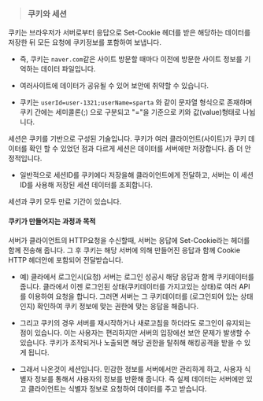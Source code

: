 > ### 쿠키와 세션

쿠키는 브라우저가 서버로부터 응답으로 Set-Cookie 헤더를 받은 해당하는 데이터를 저장한 뒤 모든 요청에 쿠키정보를 포함하여 보냅니다.

- 즉, 쿠키는 `naver.com`같은 사이트 방문할 때마다 이전에 방문한 사이트 정보를 기억하는 데이터 파일입니다.

- 여러사이트에 데이터가 공유될 수 있어 보안에 취약할 수 있습니다.

- 쿠키는 `userId=user-1321;userName=sparta` 와 같이 문자열 형식으로 존재하며 쿠키 간에는 세미콜론(;) 으로 구분되고 "="을 기준으로 키와 값(value)형태로 나뉩니다.

세션은 쿠키를 기반으로 구성된 기술입니다. 쿠키가 여러 클라이언트(사이트)가 쿠키 데이터를 확인 할 수 있었던 점과 다르게 세션은 데이터를 서버에만 저장합니다. 좀 더 안정적입니다.

- 일반적으로 세션ID를 쿠키에다 저장을해 클라이언트에게 전달하고, 서버는 이 세션 ID를 사용해 저장된 세션 데이터를 조회합니다.

세션과 쿠키 모두 만료 기간이 있습니다.

#### 쿠키가 만들어지는 과정과 목적

서버가 클라이언트의 HTTP요청을 수신할때, 서버는 응답에 Set-Cookie라는 헤더를 함께 전송해 줍니다. 그 후 쿠키는 해당 서버에 의해 만들어진 응답과 함께 Cookie HTTP 헤더안에 포함되어 전달받습니다.

- 예) 클라에서 로그인시(요청) 서버는 로그인 성공시 해당 응답과 함께 쿠키데이터를 줍니다. 클라에서 이젠 로그인된 상태(쿠키데이터를 가지고있는 상태)로 여러 API를 이용하여 요청을 합니다. 그러면 서버는 그 쿠키데이터를 (로그인되어 있는 상태인지) 확인하여 쿠키 정보에 맞는 권한에 맞는 응답을 해줍니다.

- 그리고 쿠키의 경우 서버를 재시작하거나 새로고침을 하더라도 로그인이 유지되는 점이 있습니다. 이는 사용자는 편리하지만 서버의 입장에선 보안 문제가 발생할 수 있습니다. 쿠키가 조작되거나 노출되면 해당 권한을 탈취해 해킹공격을 받을 수 있게 됩니다.

- 그래서 나온것이 세션입니다. 민감한 정보를 서버에서만 관리하게 하고, 사용자 식별자 정보를 통해서 사용자의 정보를 반환해 줍니다. 즉 실제 데이터는 서버에만 있고 클라이언트는 식별자 정보로 요청하여 데이터를 주고 받습니다.
